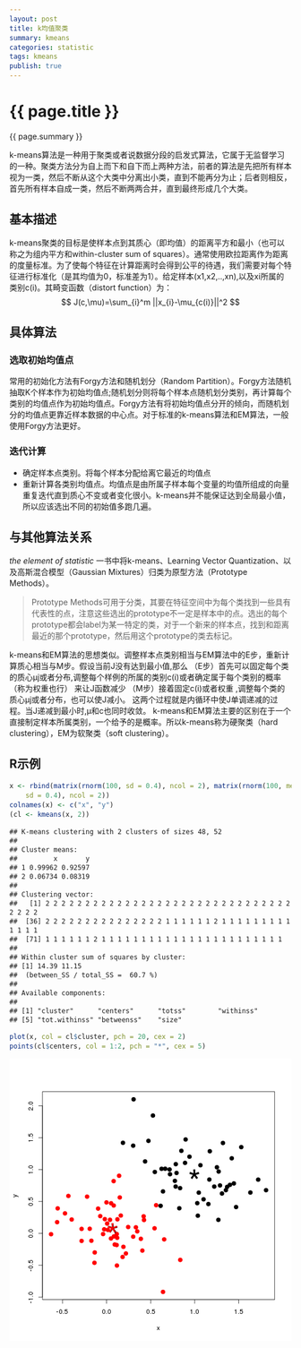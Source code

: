```yaml
---
layout: post
title: k均值聚类
summary: kmeans
categories: statistic
tags: kmeans
publish: true
---
```

# {{ page.title }} #
{{ page.summary }} 

k-means算法是一种用于聚类或者说数据分段的启发式算法，它属于无监督学习的一种。聚类方法分为自上而下和自下而上两种方法，前者的算法是先把所有样本视为一类，然后不断从这个大类中分离出小类，直到不能再分为止；后者则相反，首先所有样本自成一类，然后不断两两合并，直到最终形成几个大类。
## 基本描述
k-means聚类的目标是使样本点到其质心（即均值）的距离平方和最小（也可以称之为组内平方和within-cluster sum of squares）。通常使用欧拉距离作为距离的度量标准。为了使每个特征在计算距离时会得到公平的待遇，我们需要对每个特征进行标准化（是其均值为0，标准差为1）。给定样本(x1,x2,..,xn),以及xi所属的类别c(i)。其畸变函数（distort function）为：
$$
J(c,\mu)=\sum_{i}^m ||x_{i}-\mu_{c(i)}||^2
$$
## 具体算法
### 选取初始均值点
常用的初始化方法有Forgy方法和随机划分（Random Partition）。Forgy方法随机抽取K个样本作为初始均值点;随机划分则将每个样本点随机划分类别，再计算每个类别的均值点作为初始均值点。Forgy方法有将初始均值点分开的倾向，而随机划分的均值点更靠近样本数据的中心点。对于标准的k-means算法和EM算法，一般使用Forgy方法更好。
### 迭代计算
* 确定样本点类别。将每个样本分配给离它最近的均值点
* 重新计算各类别均值点。均值点是由所属子样本每个变量的均值所组成的向量
重复迭代直到质心不变或者变化很小。k-means并不能保证达到全局最小值，所以应该选出不同的初始值多跑几遍。

## 与其他算法关系
 _the element of statistic_ 一书中将k-means、Learning Vector Quantization、以及高斯混合模型（Gaussian Mixtures）归类为原型方法（Prototype Methods）。
 
> Prototype Methods可用于分类，其要在特征空间中为每个类找到一些具有代表性的点，注意这些选出的prototype不一定是样本中的点。选出的每个prototype都会label为某一特定的类，对于一个新来的样本点，找到和距离最近的那个prototype，然后用这个prototype的类去标记。

k-means和EM算法的思想类似。调整样本点类别相当与EM算法中的E步，重新计算质心相当与M步。假设当前J没有达到最小值,那么
（E步）首先可以固定每个类的质心μj或者分布,调整每个样例的所属的类别c(i)或者确定属于每个类别的概率（称为权重也行） 来让J函数减少
（M步）接着固定c(i)或者权重 ,调整每个类的质心μj或者分布，也可以使J减小。
这两个过程就是内循环中使J单调递减的过程。当J递减到最小时,μ和c也同时收敛。
k-means和EM算法主要的区别在于一个直接制定样本所属类别，一个给予的是概率。所以k-means称为硬聚类（hard clustering），EM为软聚类（soft clustering）。

## R示例

```r
x <- rbind(matrix(rnorm(100, sd = 0.4), ncol = 2), matrix(rnorm(100, mean = 1, 
    sd = 0.4), ncol = 2))
colnames(x) <- c("x", "y")
(cl <- kmeans(x, 2))
```

```
## K-means clustering with 2 clusters of sizes 48, 52
## 
## Cluster means:
##         x       y
## 1 0.99962 0.92597
## 2 0.06734 0.08319
## 
## Clustering vector:
##   [1] 2 2 2 2 2 2 2 2 2 2 2 2 2 2 2 2 2 2 2 2 2 2 2 2 2 2 2 2 2 2 2 2 2 2 2
##  [36] 2 2 2 2 2 2 2 2 2 2 2 2 2 2 2 1 1 1 1 1 1 2 1 1 1 1 1 1 1 1 1 1 1 1 1
##  [71] 1 1 1 1 1 1 2 1 1 1 1 1 1 1 1 1 1 1 1 1 1 1 1 1 1 1 1 1 1 1
## 
## Within cluster sum of squares by cluster:
## [1] 14.39 11.15
##  (between_SS / total_SS =  60.7 %)
## 
## Available components:
## 
## [1] "cluster"      "centers"      "totss"        "withinss"    
## [5] "tot.withinss" "betweenss"    "size"
```

```r
plot(x, col = cl$cluster, pch = 20, cex = 2)
points(cl$centers, col = 1:2, pch = "*", cex = 5)
```

![plot of chunk unnamed-chunk-1](/images/unnamed-chunk-1.png) 


